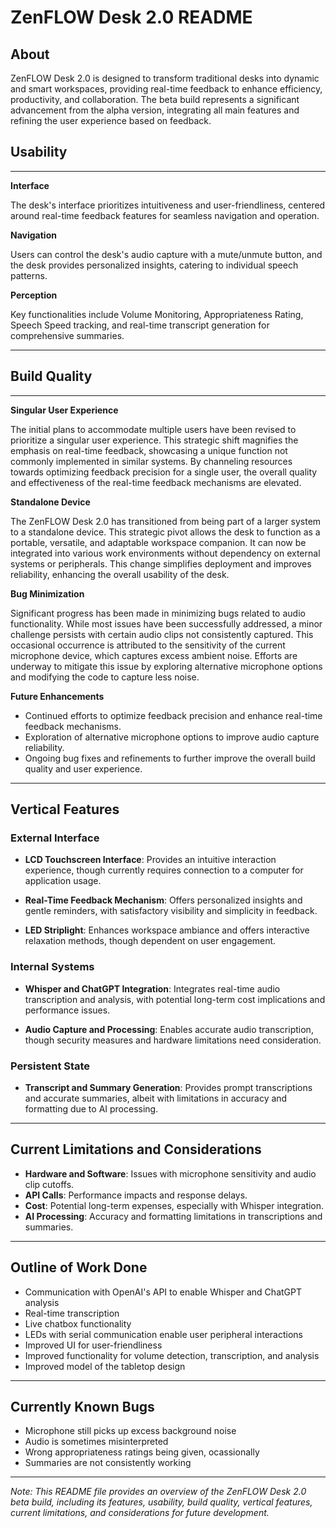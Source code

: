 # ZenFLOW Desk 2.0 README



## About

ZenFLOW Desk 2.0 is designed to transform traditional desks into dynamic and smart workspaces, providing real-time feedback to enhance efficiency, productivity, and collaboration. The beta build represents a significant advancement from the alpha version, integrating all main features and refining the user experience based on feedback.

## Usability
---
**Interface**

The desk's interface prioritizes intuitiveness and user-friendliness, centered around real-time feedback features for seamless navigation and operation.

**Navigation**

Users can control the desk's audio capture with a mute/unmute button, and the desk provides personalized insights, catering to individual speech patterns.

**Perception**

Key functionalities include Volume Monitoring, Appropriateness Rating, Speech Speed tracking, and real-time transcript generation for comprehensive summaries.

---

## Build Quality
---

**Singular User Experience**

The initial plans to accommodate multiple users have been revised to prioritize a singular user experience. This strategic shift magnifies the emphasis on real-time feedback, showcasing a unique function not commonly implemented in similar systems. By channeling resources towards optimizing feedback precision for a single user, the overall quality and effectiveness of the real-time feedback mechanisms are elevated.

**Standalone Device**

The ZenFLOW Desk 2.0 has transitioned from being part of a larger system to a standalone device. This strategic pivot allows the desk to function as a portable, versatile, and adaptable workspace companion. It can now be integrated into various work environments without dependency on external systems or peripherals. This change simplifies deployment and improves reliability, enhancing the overall usability of the desk.

**Bug Minimization**

Significant progress has been made in minimizing bugs related to audio functionality. While most issues have been successfully addressed, a minor challenge persists with certain audio clips not consistently captured. This occasional occurrence is attributed to the sensitivity of the current microphone device, which captures excess ambient noise. Efforts are underway to mitigate this issue by exploring alternative microphone options and modifying the code to capture less noise.

**Future Enhancements**

- Continued efforts to optimize feedback precision and enhance real-time feedback mechanisms.
- Exploration of alternative microphone options to improve audio capture reliability.
- Ongoing bug fixes and refinements to further improve the overall build quality and user experience.

---

## Vertical Features

### External Interface

- **LCD Touchscreen Interface**: Provides an intuitive interaction experience, though currently requires connection to a computer for application usage.
  
- **Real-Time Feedback Mechanism**: Offers personalized insights and gentle reminders, with satisfactory visibility and simplicity in feedback.

- **LED Striplight**: Enhances workspace ambiance and offers interactive relaxation methods, though dependent on user engagement.

### Internal Systems

- **Whisper and ChatGPT Integration**: Integrates real-time audio transcription and analysis, with potential long-term cost implications and performance issues.

- **Audio Capture and Processing**: Enables accurate audio transcription, though security measures and hardware limitations need consideration.

### Persistent State

- **Transcript and Summary Generation**: Provides prompt transcriptions and accurate summaries, albeit with limitations in accuracy and formatting due to AI processing.

---

## Current Limitations and Considerations

- **Hardware and Software**: Issues with microphone sensitivity and audio clip cutoffs.
- **API Calls**: Performance impacts and response delays.
- **Cost**: Potential long-term expenses, especially with Whisper integration.
- **AI Processing**: Accuracy and formatting limitations in transcriptions and summaries.

---

## Outline of Work Done

- Communication with OpenAI's API to enable Whisper and ChatGPT analysis
- Real-time transcription
- Live chatbox functionality
- LEDs with serial communication enable user peripheral interactions
- Improved UI for user-friendliness
- Improved functionality for volume detection, transcription, and analysis
- Improved model of the tabletop design

---

## Currently Known Bugs

- Microphone still picks up excess background noise
- Audio is sometimes misinterpreted
- Wrong appropriateness ratings being given, ocassionally
- Summaries are not consistently working
  
---


*Note: This README file provides an overview of the ZenFLOW Desk 2.0 beta build, including its features, usability, build quality, vertical features, current limitations, and considerations for future development.*
